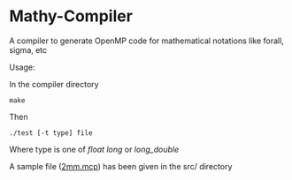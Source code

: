 # Mathy-Compiler
A compiler to generate OpenMP code for mathematical notations like forall, sigma, etc

Usage:

In the compiler directory
```
make
```
Then
```
./test [-t type] file
```
Where type is one of *float* *long* or *long_double*

A sample file ([2mm.mcp](./src/2mm.mcp))  has been given in the src/ directory
